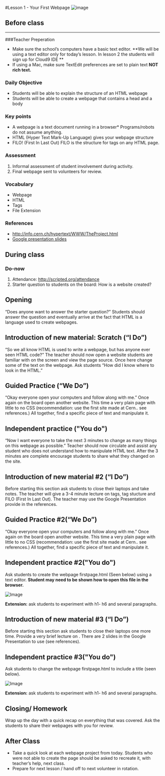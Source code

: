 #Lesson 1 - Your First Webpage
![image](http://i.imgur.com/eqnjBR6.png)

## Before class
---
###Teacher Preperation
* Make sure the school’s computers have a basic text editor. **We will be using a text editor only for today’s lesson. In lesson 2 the students will sign up for Cloud9 IDE ** 
* If using a Mac, make sure TextEdit preferences are set to plain text **NOT rich text.** 

### Daily Objective

* Students will be able to explain the structure of an HTML webpage* Students will be able to create a webpage that contains a head and a body

### Key points

* A webpage is a text document running in a browser* Programs/robots do not assume anything.
* HTML (Hyper Text Mark-Up Language) gives your webpage structure 
* FILO! (First In Last Out) FILO is the structure for tags on any HTML page.

### Assessment

1. Informal assessment of student involvement during activity.
2. Final webpage sent to volunteers for review.


### Vocabulary

* Webpage
* HTML
* Tags
* File Extension

### References

* <http://info.cern.ch/hypertext/WWW/TheProject.html>
* [Google presentation slides](https://docs.google.com/presentation/d/1D0GY8XNuDX4X8ulAKQXft8lp8DRfbynBaP6bAyIg2z8/edit?usp=sharing)

## During class

### Do-now

1. Attendance: http://scripted.org/attendance
2. Starter question to students on the board: How is a website created?



## Opening

“Does anyone want to answer the starter question?” Students should answer the question and eventually arrive at the fact that HTML is a language used to create webpages. ## Introduction of new material: Scratch (“I Do”)
“So we all know HTML is used to write a webpage, but has anyone ever seen HTML code?” The teacher should now open a website students are familiar with on the screen and view the page source. Once here change some of the text on the webpage. Ask students “How did I know where to look in the HTML.”
## Guided Practice (“We Do”)
“Okay everyone open your computers and follow along with me.” Once again on the board open another website. This time a very plain page with little to no CSS (recommendation: use the first site made at Cern.. see references.) All together, find a specific piece of text and manipulate it. ## Independent practice ("You do")
“Now I want everyone to take the next 3 minutes to change as many things on this webpage as possible.”Teacher should now circulate and assist any student who does not understand how to manipulate HTML text. After the 3 minutes are complete encourage students to share what they changed on the site.## Introduction of new material #2 (“I Do”)
Before starting this section ask students to close their laptops and take notes. The teacher will give a 3-4 minute lecture on tags, tag stucture and FILO (First In Last Out). The teacher may use the Google Presentation provide in the references.
## Guided Practice #2(“We Do”)
“Okay everyone open your computers and follow along with me.” Once again on the board open another website. This time a very plain page with little to no CSS (recommendation: use the first site made at Cern.. see references.) All together, find a specific piece of text and manipulate it. ## Independent practice #2("You do")
Ask students to create the webpage firstpage.html (Seen below) using a text editor. **Student may need to be shown how to open this file in the browser.**

![Image](http://i.imgur.com/B3lovbP.png)


**Extension:** ask students to experiment with h1- h6 and several paragraphs.

## Introduction of new material #3 (“I Do”)
Before starting this section ask students to close their laptops one more time. Provide a very brief lecture on <head></head>. There are 2 slides in the Google Presentation to use (see references).## Independent practice #3("You do")
Ask students to change the webpage firstpage.html to include a title (seen below).

![Image](http://i.imgur.com/rCcTWU7.png)

**Extension:** ask students to experiment with h1- h6 and several paragraphs.


## Closing/ Homework
Wrap up the day with a quick recap on everything that was covered. Ask the students to share their webpages with you for review.


## After Class
* Take a quick look at each webpage project from today. Students who were not able to create the page should be asked to recreate it, with teacher’s help, next class.
* Prepare for next lesson / hand off to next volunteer in rotation.